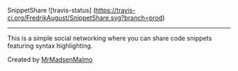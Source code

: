 SnippetShare ![travis-status] (https://travis-ci.org/FredrikAugust/SnippetShare.svg?branch=prod)
__________________

This is a simple social networking where you can share code snippets featuring syntax highlighting. 

Created by [MrMadsenMalmo](http://mrmadsenmalmo.com)
